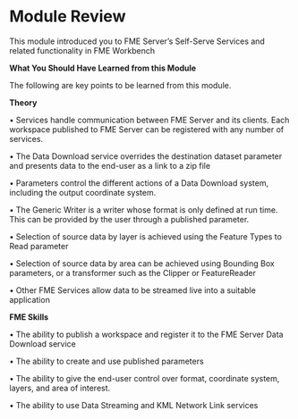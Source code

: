 # Module Review

This module introduced you to FME Server’s Self-Serve Services and related functionality in FME Workbench

**What You Should Have Learned from this Module**

The following are key points to be learned from this module.

**Theory**

• Services handle communication between FME Server and its clients. Each workspace published to FME Server can be registered with any number of services.

• The Data Download service overrides the destination dataset parameter and presents data to the end-user as a link to a zip file

• Parameters control the different actions of a Data Download system, including the output coordinate system.

• The Generic Writer is a writer whose format is only defined at run time. This can be provided by the user through a published parameter.

• Selection of source data by layer is achieved using the Feature Types to Read parameter

• Selection of source data by area can be achieved using Bounding Box parameters, or a transformer such as the Clipper or FeatureReader

• Other FME Services allow data to be streamed live into a suitable application 

**FME Skills**

• The ability to publish a workspace and register it to the FME Server Data Download service

• The ability to create and use published parameters

• The ability to give the end-user control over format, coordinate system, layers, and area of interest.

• The ability to use Data Streaming and KML Network Link services